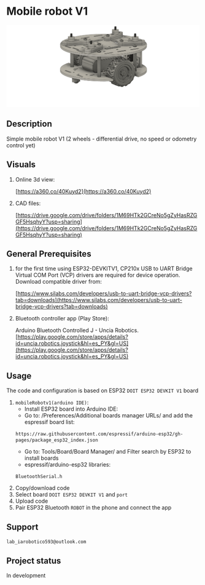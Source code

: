 # Mobile robot V1
![MasterHead](/images/pic1.png)
## Description
Simple mobile robot V1 (2 wheels - differential drive, no speed or odometry control yet)

## Visuals
1. Online 3d view:
    
    [https://a360.co/40Kuyd2](https://a360.co/40Kuyd2)

2. CAD files:

    [https://drive.google.com/drive/folders/1M69HTk2GCreNo5gZyHasRZGGF5HsqhyY?usp=sharing](https://drive.google.com/drive/folders/1M69HTk2GCreNo5gZyHasRZGGF5HsqhyY?usp=sharing)

## General Prerequisites
1. for the first time using ESP32-DEVKITV1, CP210x USB to UART Bridge Virtual COM Port (VCP) drivers are required for device operation. Download compatible driver from:

    [https://www.silabs.com/developers/usb-to-uart-bridge-vcp-drivers?tab=downloads](https://www.silabs.com/developers/usb-to-uart-bridge-vcp-drivers?tab=downloads)

2. Bluetooth controller app (Play Store):

    Arduino Bluetooth Controlled J - Uncia Robotics.\
    [https://play.google.com/store/apps/details?id=uncia.robotics.joystick&hl=es_PY&gl=US](https://play.google.com/store/apps/details?id=uncia.robotics.joystick&hl=es_PY&gl=US)

## Usage

The code and configuration is based on ESP32 `DOIT ESP32 DEVKIT V1` board

1. `mobileRobotv1(arduino IDE)`:
    - Install ESP32 board into Arduino IDE:
    - Go to: /Preferences/Additional boards manager URLs/ and add the espressif board list:
    ```
    https://raw.githubusercontent.com/espressif/arduino-esp32/gh-pages/package_esp32_index.json
    ```
    - Go to: Tools/Board/Board Manager/ and Filter search by ESP32 to install boards
    - espressif/arduino-esp32 libraries:
    ```
    BluetoothSerial.h
    ```
2. Copy/download code
3. Select board `DOIT ESP32 DEVKIT V1` and `port`
4. Upload code
5. Pair ESP32 Bluetooth `ROBOT` in the phone and connect the app
## Support
```
lab_iarobotico593@outlook.com
```
## Project status
In development 

